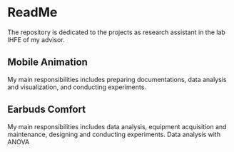 # ReadMe

The repository is dedicated to the projects as research assistant in the lab IHFE of my advisor.

## Mobile Animation
My main responsibilities includes preparing documentations, data analysis and visualization, and conducting experiments.

## Earbuds Comfort
My main responsibilities includes data analysis, equipment acquisition and maintenance, designing and conducting experiments. Data analysis with ANOVA
